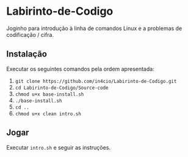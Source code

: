# Labirinto-de-Codigo
Joginho para introdução à linha de comandos Linux e a problemas de codificação / cifra.

## Instalação
Executar os seguintes comandos pela ordem apresentada:
1. `git clone https://github.com/in4cio/Labirinto-de-Codigo.git`
2. `cd Labirinto-de-Codigo/Source-code`
3. `chmod u+x base-install.sh`
4. `./base-install.sh`
5. `cd ..`
6. `chmod u+x clean intro.sh`

## Jogar
Executar `intro.sh` e seguir as instruções.
